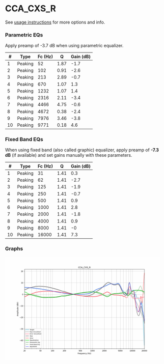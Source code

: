 # CCA_CXS_R
See [usage instructions](https://github.com/jaakkopasanen/AutoEq#usage) for more options and info.

### Parametric EQs
Apply preamp of -3.7 dB when using parametric equalizer.

|   # | Type    |   Fc (Hz) |    Q |   Gain (dB) |
|-----|---------|-----------|------|-------------|
|   1 | Peaking |        52 | 1.87 |        -1.7 |
|   2 | Peaking |       102 | 0.91 |        -2.6 |
|   3 | Peaking |       213 | 2.89 |        -0.7 |
|   4 | Peaking |       670 | 1.07 |         1.3 |
|   5 | Peaking |      1232 | 1.07 |         1.4 |
|   6 | Peaking |      2316 | 2.11 |        -3.4 |
|   7 | Peaking |      4466 | 4.75 |        -0.6 |
|   8 | Peaking |      4672 | 0.38 |        -2.4 |
|   9 | Peaking |      7976 | 3.46 |        -3.8 |
|  10 | Peaking |      9771 | 0.18 |         4.6 |

### Fixed Band EQs
When using fixed band (also called graphic) equalizer, apply preamp of **-7.3 dB** (if available) and set gains manually with these parameters.

|   # | Type    |   Fc (Hz) |    Q |   Gain (dB) |
|-----|---------|-----------|------|-------------|
|   1 | Peaking |        31 | 1.41 |         0.3 |
|   2 | Peaking |        62 | 1.41 |        -2.7 |
|   3 | Peaking |       125 | 1.41 |        -1.9 |
|   4 | Peaking |       250 | 1.41 |        -0.7 |
|   5 | Peaking |       500 | 1.41 |         0.9 |
|   6 | Peaking |      1000 | 1.41 |         2.8 |
|   7 | Peaking |      2000 | 1.41 |        -1.8 |
|   8 | Peaking |      4000 | 1.41 |         0.9 |
|   9 | Peaking |      8000 | 1.41 |        -0   |
|  10 | Peaking |     16000 | 1.41 |         7.3 |

### Graphs
![](./CCA_CXS_R.png)
